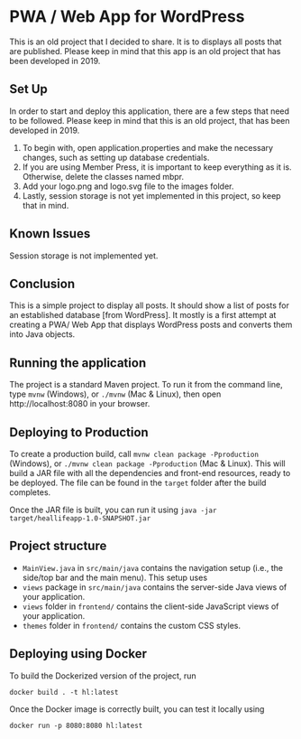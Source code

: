 # PWA / Web App for WordPress
This is an old project that I decided to share. It is to displays all posts that are published. Please keep in mind that this app is an old project that has been developed in 2019.

## Set Up

In order to start and deploy this application, there are a few steps that need to be followed. Please keep in mind that this is an old project, that has been developed in 2019.

1. To begin with, open application.properties and make the necessary changes, such as setting up database credentials.
2. If you are using Member Press, it is important to keep everything as it is. Otherwise, delete the classes named mbpr.
3. Add your logo.png and logo.svg file to the images folder.
4. Lastly, session storage is not yet implemented in this project, so keep that in mind.

## Known Issues
Session storage is not implemented yet.

## Conclusion
This is a simple project to display all posts. It should show a list of posts for an established database [from WordPress]. It mostly is a first attempt at creating a PWA/ Web App that displays WordPress posts and converts them into Java objects.

## Running the application

The project is a standard Maven project. To run it from the command line,
type `mvnw` (Windows), or `./mvnw` (Mac & Linux), then open
http://localhost:8080 in your browser.

## Deploying to Production

To create a production build, call `mvnw clean package -Pproduction` (Windows),
or `./mvnw clean package -Pproduction` (Mac & Linux).
This will build a JAR file with all the dependencies and front-end resources,
ready to be deployed. The file can be found in the `target` folder after the build completes.

Once the JAR file is built, you can run it using
`java -jar target/heallifeapp-1.0-SNAPSHOT.jar`

## Project structure

- `MainView.java` in `src/main/java` contains the navigation setup (i.e., the
  side/top bar and the main menu). This setup uses
- `views` package in `src/main/java` contains the server-side Java views of your application.
- `views` folder in `frontend/` contains the client-side JavaScript views of your application.
- `themes` folder in `frontend/` contains the custom CSS styles.

## Deploying using Docker

To build the Dockerized version of the project, run

```
docker build . -t hl:latest
```

Once the Docker image is correctly built, you can test it locally using

```
docker run -p 8080:8080 hl:latest
```

